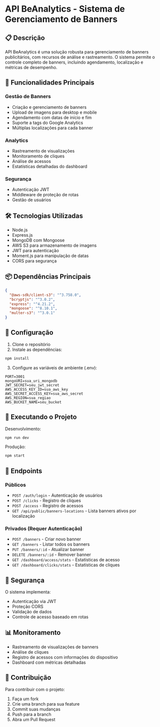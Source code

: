 # API BeAnalytics - Sistema de Gerenciamento de Banners

## 📋 Descrição
API BeAnalytics é uma solução robusta para gerenciamento de banners publicitários, com recursos de análise e rastreamento. O sistema permite o controle completo de banners, incluindo agendamento, localização e métricas de desempenho.

## 🚀 Funcionalidades Principais

### Gestão de Banners
- Criação e gerenciamento de banners
- Upload de imagens para desktop e mobile
- Agendamento com datas de início e fim
- Suporte a tags do Google Analytics
- Múltiplas localizações para cada banner

### Analytics
- Rastreamento de visualizações
- Monitoramento de cliques
- Análise de acessos
- Estatísticas detalhadas do dashboard

### Segurança
- Autenticação JWT
- Middleware de proteção de rotas
- Gestão de usuários

## 🛠 Tecnologias Utilizadas

- Node.js
- Express.js
- MongoDB com Mongoose
- AWS S3 para armazenamento de imagens
- JWT para autenticação
- Moment.js para manipulação de datas
- CORS para segurança

## 📦 Dependências Principais

```json
{
  "@aws-sdk/client-s3": "^3.758.0",
  "bcryptjs": "^3.0.2",
  "express": "^4.21.2",
  "mongoose": "^8.10.1",
  "multer-s3": "^3.0.1"
}
```

## 🔧 Configuração

1. Clone o repositório
2. Instale as dependências:
```bash
npm install
```

3. Configure as variáveis de ambiente (.env):
```plaintext
PORT=3001
mongoURI=sua_uri_mongodb
JWT_SECRET=seu_jwt_secret
AWS_ACCESS_KEY_ID=sua_aws_key
AWS_SECRET_ACCESS_KEY=sua_aws_secret
AWS_REGION=sua_regiao
AWS_BUCKET_NAME=seu_bucket
```

## 🚀 Executando o Projeto

Desenvolvimento:
```bash
npm run dev
```

Produção:
```bash
npm start
```

## 📌 Endpoints

### Públicos
- `POST /auth/login` - Autenticação de usuários
- `POST /clicks` - Registro de cliques
- `POST /access` - Registro de acessos
- `GET /api/public/banners-locations` - Lista banners ativos por localização

### Privados (Requer Autenticação)
- `POST /banners` - Criar novo banner
- `GET /banners` - Listar todos os banners
- `PUT /banners/:id` - Atualizar banner
- `DELETE /banners/:id` - Remover banner
- `GET /dashboard/access/stats` - Estatísticas de acesso
- `GET /dashboard/clicks/stats` - Estatísticas de cliques

## 🔐 Segurança
O sistema implementa:
- Autenticação via JWT
- Proteção CORS
- Validação de dados
- Controle de acesso baseado em rotas

## 📊 Monitoramento
- Rastreamento de visualizações de banners
- Análise de cliques
- Registro de acessos com informações do dispositivo
- Dashboard com métricas detalhadas

## 🤝 Contribuição
Para contribuir com o projeto:
1. Faça um fork
2. Crie uma branch para sua feature
3. Commit suas mudanças
4. Push para a branch
5. Abra um Pull Request

        